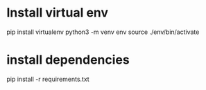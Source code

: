 # Install virtual env

pip install virtualenv
python3 -m venv env
source ./env/bin/activate 


# install dependencies
pip install -r requirements.txt





